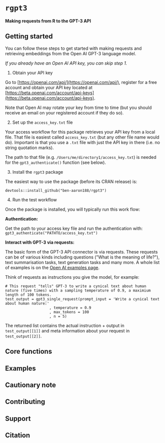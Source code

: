 # `rgpt3` 

**Making requests from R to the GPT-3 API**




## Getting started

You can follow these steps to get started with making requests and retrieving embeddings from the Open AI GPT-3 language model.

_If you already have an Open AI API key, you can skip step 1._

1. Obtain your API key

Go to [https://openai.com/api/](https://openai.com/api/), register for a free account and obtain your API key located at [https://beta.openai.com/account/api-keys](https://beta.openai.com/account/api-keys).

Note that Open AI may rotate your key from time to time (but you should receive an email on your registered account if they do so).

2. Set up the `access_key.txt` file

Your access workflow for this package retrieves your API key from a local file. That file is easiest called `access_key.txt` (but any other file name would do). Important is that you use a `.txt` file with just the API key in there (i.e. no string quotation marks).

The path to that file (e.g. `/Users/me/directory1/access_key.txt`) is needed for the `gpt3_authenticate()` function (see below).


3. Install the `rgpt3` package

The easiest way to use the package (before its CRAN release) is:

```{r}
devtools::install_github("ben-aaron188/rgpt3")
```

4. Run the test workflow

Once the package is installed, you will typically run this work flow:

**Authentication:**

Get the path to your access key file and run the authentication with: `gpt3_authenticate("PATHTO/access_key.txt")`


**Interact with GPT-3 via requests:**

The basic form of the GPT-3 API connector is via requests. These requests can be of various kinds including questions ("What is the meaning of life?"), text summarisation tasks, text generation tasks and many more. A whole list of examples is on the [Open AI examples page](https://beta.openai.com/examples).

Think of requests as instructions you give the model, for example:

```{r}
# This request "tells" GPT-3 to write a cynical text about human nature (five times) with a sampling temperature of 0.9, a maximium length of 100 tokens.
test_output = gpt3_single_request(prompt_input = 'Write a cynical text about human nature:'
                    , temperature = 0.9
                    , max_tokens = 100
                    , n = 5)
```

The returned list contains the actual instruction + output in `test_output[[1]]` and meta information about your request in `test_output[[2]]`.




## Core functions


## Examples




## Cautionary note



## Contributing


## Support


## Citation


